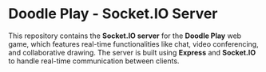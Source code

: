 # Doodle Play - Socket.IO Server

This repository contains the **Socket.IO server** for the **Doodle Play** web game, which features real-time functionalities like chat, video conferencing, and collaborative drawing. The server is built using **Express** and **Socket.IO** to handle real-time communication between clients.
